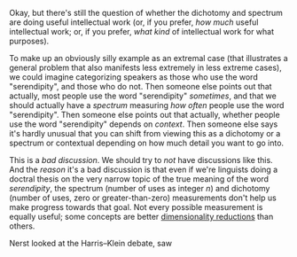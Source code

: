 Okay, but there's still the question of whether the dichotomy and spectrum are doing useful intellectual work (or, if you prefer, _how much_ useful intellectual work; or, if you prefer, _what kind_ of intellectual work for what purposes).

To make up an obviously silly example as an extremal case (that illustrates a general problem that also manifests less extremely in less extreme cases), we could imagine categorizing speakers as those who use the word "serendipity", and those who do not. Then someone else points out that actually, most people use the word "serendipity" _sometimes_, and that we should actually have a _spectrum_ measuring _how often_ people use the word "serendipity". Then someone else points out that actually, whether people use the word "serendipity" depends on _context_. Then someone else says it's hardly unusual that you can shift from viewing this as a dichotomy or a spectrum or contextual depending on how much detail you want to go into.

This is a _bad discussion_. We should try to _not_ have discussions like this. And the _reason_ it's a bad discussion is that even if we're linguists doing a doctral thesis on the very narrow topic of the true meaning of the word _serendipity_, the spectrum (number of uses as integer _n_) and dichotomy (number of uses, zero or greater-than-zero) measurements don't help us make progress towards that goal. Not every possible measurement is equally useful; some concepts are better [dimensionality reductions](https://en.wikipedia.org/wiki/Dimensionality_reduction) than others.

Nerst looked at the Harris–Klein debate, saw
